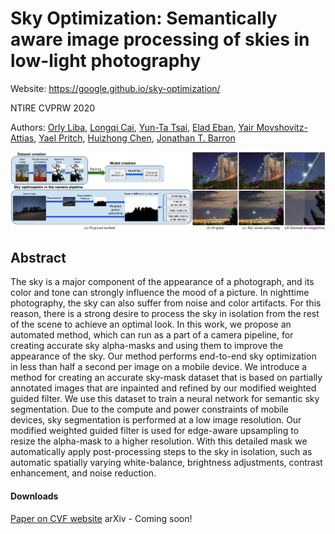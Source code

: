 # Sky Optimization: Semantically aware image processing of skies in low-light photography
Website: https://google.github.io/sky-optimization/

NTIRE CVPRW 2020

Authors: [Orly Liba](https://sites.google.com/corp/view/orly-liba/),
[Longqi Cai](https://www.linkedin.com/in/longqicai/en-us),
[Yun-Ta Tsai](https://ai.google/research/people/105312/),
[Elad Eban](https://research.google/people/EladEban/),
[Yair Movshovitz-Attias](https://research.google/people/YairMovshovitzAttias/),
[Yael Pritch](https://scholar.google.com/citations?user=2jXxOYQAAAAJ),
[Huizhong Chen](https://www.linkedin.com/in/huizhong-chen-00776432),
[Jonathan T. Barron](https://jonbarron.info/)

![figure1](docs/sky-optimization-system-examples.png)

## Abstract

The sky is a major component of the appearance of a photograph, and its color and tone can strongly influence the mood of a picture. In nighttime photography, the sky can also suffer from noise and color artifacts. For this reason, there is a strong desire to process the sky in isolation from the rest of the scene to achieve an optimal look. 
In this work, we propose an automated method, which can run as a part of a camera pipeline, for creating accurate sky alpha-masks and using them to improve the appearance of the sky.
Our method performs end-to-end sky optimization in less than half a second per image on a mobile device.
We introduce a method for creating an accurate sky-mask dataset that is based on partially annotated images that are inpainted and refined by our modified weighted guided filter. We use this dataset to train a neural network for semantic sky segmentation.
Due to the compute and power constraints of mobile devices, sky segmentation is performed at a low image resolution. Our modified weighted guided filter is used for edge-aware upsampling to resize the alpha-mask to a higher resolution.
With this detailed mask we automatically apply post-processing steps to the sky in isolation, such as automatic spatially varying white-balance, brightness adjustments, contrast enhancement, and noise reduction.

#### Downloads

[Paper on CVF website](http://openaccess.thecvf.com/content_CVPRW_2020/html/w31/Liba_Sky_Optimization_Semantically_Aware_Image_Processing_of_Skies_in_Low-Light_CVPRW_2020_paper.html)
arXiv - Coming soon!
